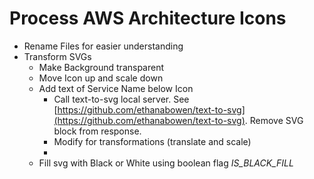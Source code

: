 # Process AWS Architecture Icons

- Rename Files for easier understanding
- Transform SVGs
  - Make Background transparent
  - Move Icon up and scale down
  - Add text of Service Name below Icon
    - Call text-to-svg local server. See [https://github.com/ethanabowen/text-to-svg](https://github.com/ethanabowen/text-to-svg). Remove SVG block from response.
    - Modify for transformations (translate and scale)
    -
  - Fill svg with Black or White using boolean flag _IS_BLACK_FILL_
